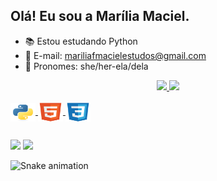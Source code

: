 ## Olá! Eu sou a Marília Maciel.

- 📚 Estou estudando Python
- 💌 E-mail: mariliafmacielestudos@gmail.com
- 💜 Pronomes: she/her-ela/dela

<div align="center">
  <a href="https://github.com/mmariliamaciel">
  <img height="180em" src="https://github-readme-stats.vercel.app/api?username=mmariliamaciel&show_icons=true&theme=cobalt&include_all_commits=true&count_private=true"/>
  <img height="180em" src="https://github-readme-stats.vercel.app/api/top-langs/?username=mmariliamaciel&layout=compact&langs_count=7&theme=cobalt"/>
</div>
<div style="display: inline_block"><br>
  <img align="center" alt="Marília-Python" height="30" width="40" src="https://raw.githubusercontent.com/devicons/devicon/master/icons/python/python-original.svg">
  <img align="center" alt="Marília-HTML" height="30" width="40" src="https://raw.githubusercontent.com/devicons/devicon/master/icons/html5/html5-original.svg">
  <img align="center" alt="Marília-CSS" height="30" width="40" src="https://raw.githubusercontent.com/devicons/devicon/master/icons/css3/css3-original.svg">
  
  ##
 
<div>  
  <a href="https://www.linkedin.com/in/maríliafmaciel" target="_blank"><img src="https://img.shields.io/badge/-LinkedIn-%230077B5?style=for-the-badge&logo=linkedin&logoColor=white" target="_blank"></a> 
  <a href="https://www.twitter.com/fleursliri" target="_blank"><img src="https://img.shields.io/badge/Twitter-1DA1F2?style=for-the-badge&logo=twitter&logoColor=white" target="_blank"></a>
  
  ![Snake animation](https://github.com/mmariliamacel/mmariliamaciel/blob/output/github-contribution-grid-snake.svg)
 
</div>
                                                                                                                                        

